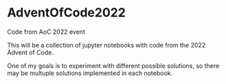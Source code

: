 # AdventOfCode2022
Code from AoC 2022 event

This will be a collection of jupyter notebooks with code from the 2022 Advent of Code.

One of my goals is to experiment with different possible solutions, so there may be multuple solutions implemented in each notebook.
